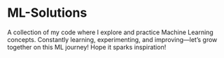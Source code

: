 # ML-Solutions
A collection of my code where I explore and practice Machine Learning concepts. Constantly learning, experimenting, and improving—let’s grow together on this ML journey! Hope it sparks inspiration!
